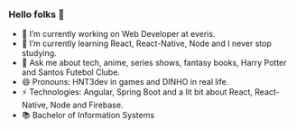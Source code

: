 ### Hello folks 👋

- 🔭 I’m currently working on Web Developer at everis.
- 🌱 I’m currently learning React, React-Native, Node and I never stop studying.
- 💬 Ask me about tech, anime, series shows, fantasy books, Harry Potter and Santos Futebol Clube.
- 😄 Pronouns: HNT3dev in games and DINHO in real life.
- ⚡ Technologies: Angular, Spring Boot and a lit bit about React, React-Native, Node and Firebase.
- 📚 Bachelor of Information Systems
